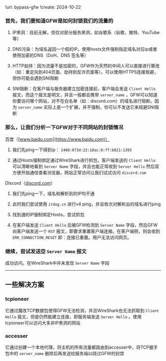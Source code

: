 !url: bypass-gfw
!create: 2024-10-22

### 首先，我们要知道GFW是如何封锁我们的流量的

1. IP黑洞：目前无解，但仅对部分服务黑洞，如谷歌系（谷歌、推特、YouTube等）

2. DNS污染：为域名返回一个假的IP。使用hosts文件强制指定域名对应ip或者使用加密的DNS（DoH、DNS 签名等）

3. HTTP劫持：因为流量不是加密的，GFW作为天然的中间人可以直接进行篡改（如：重定向到404页面、劫持到反诈页面等）。可以使用HTTPS连接规避，但你可能会遇到SNI阻断

4. SNI阻断：在客户端与服务器建立加密连接前，客户端会发送 `Client Hello` 报文，而这个报文是明文，并且一般都会携带 `server_name` ，GFW可以知道你要访问哪个网站，对不在白名单（如：discord.com）的域名进行阻断。因为 `server_name` 实际上是一个扩展，并不强制，你可以不发送它来规避SNI阻断

### 那么，让我们分析一下GFW对于不同网站的封锁情况

百度（[www.baidu.com](https://www.baidu.com)）

1. 我们先ping一下得到ip： `2408:873d:22:18ac:0:ff:b021:1393`

2. 通过Hosts强制绑定通过WireShark进行抓包，客户端发送的 `Client Hello` 可以清晰地看到 `Server Name` 字段，并且也能正常收到 `Server Hello` 然后双方便开始通信查看浏览器，网站正常访问让我们试试访问 `discord.com`

DIscord（[discord.com](https://discord.com/)）

1. 我们先ping一下，域名和解析到的IP均不通

2. 此时我们尝试使用 `itdog.cn` 进行v4 ping，并且依次对解析出的域名进行ping

3. 找到通的IP强制绑定Hosts，尝试抓包

4. 在客户端发送 `Client Hello` 后被GFW检测到 `Server Name` 字段，然后GFW向客户端发送一个 `RST` 报文，即要求重置客户端连接。在客户端侧，则会收到 `ERR_CONNECTION_RESET` 即：连接已重置。用户无法访问网页。

### 继续，尝试发送空 `Server Name` 报文

成功访问。在WireShark中并未发现 `Server Name` 字段

---

## 一些解决方案

### tcpioneer

它通过魔改TCP数据包使得GFW无法检测，并且WireShark也无法抓取到 `Client Hello` 报文，但是仍然能建立连接，即服务端发送 `Server Hello` 。使用tcpioneer可以访问大多非IP黑洞的网站

### accesser

它通过创建一个本地代理，将主机的所有流量都路由到accesser中，将TCP握手包中的 `server_name` 删除后再发送给服务端以绕过GFW的封禁